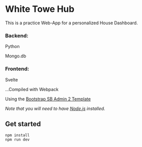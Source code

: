 # White Towe Hub

This is a practice Web-App for a personalized House Dashboard. 

### Backend:
Python

Mongo.db

### Frontend: 
Svelte

...Compiled with Webpack

Using the [Bootstrap SB Admin 2 Template](https://startbootstrap.com/themes/sb-admin-2/)

*Note that you will need to have [Node.js](https://nodejs.org) installed.*

## Get started

```cd 'White Tower Hub'
npm install
npm run dev
```
